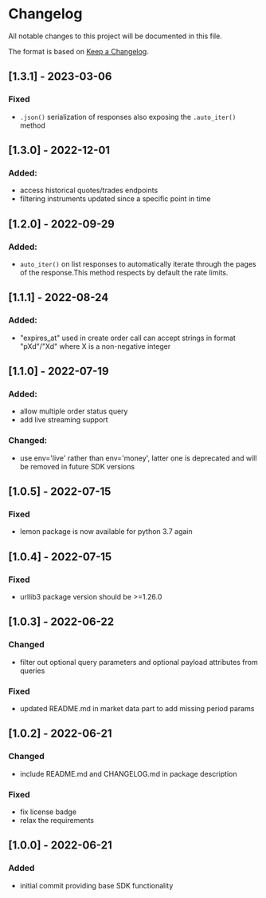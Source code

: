 # Changelog

All notable changes to this project will be documented in this file.

The format is based on [Keep a Changelog](https://keepachangelog.com/en/1.0.0/).

## [1.3.1] - 2023-03-06
### Fixed
- `.json()` serialization of responses also exposing the `.auto_iter()` method


## [1.3.0] - 2022-12-01
### Added:
- access historical quotes/trades endpoints
- filtering instruments updated since a specific point in time

## [1.2.0] - 2022-09-29
### Added:
- `auto_iter()` on list responses to automatically iterate through the pages of the response.This method respects by default the rate limits.


## [1.1.1] - 2022-08-24
### Added:
- "expires_at" used in create order call can accept strings in format "pXd"/"Xd" where X is a non-negative integer


## [1.1.0] - 2022-07-19
### Added:
- allow multiple order status query
- add live streaming support

### Changed:
- use env='live' rather than env='money', latter one is deprecated and will be removed in future SDK versions


## [1.0.5] - 2022-07-15
### Fixed
- lemon package is now available for python 3.7 again

## [1.0.4] - 2022-07-15
### Fixed
- urllib3 package version should be >=1.26.0

## [1.0.3] - 2022-06-22
### Changed
- filter out optional query parameters and optional payload attributes from queries

### Fixed
- updated README.md in market data part to add missing period params

## [1.0.2] - 2022-06-21
### Changed
- include README.md and CHANGELOG.md in package description

### Fixed
- fix license badge
- relax the requirements

## [1.0.0]  - 2022-06-21
### Added
- initial commit providing base SDK functionality
